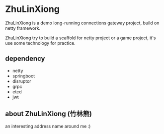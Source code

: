 # ZhuLinXiong

ZhuLinXiong is a demo long-running connections gateway project, build on netty framework.

ZhuLinXiong try to build a scaffold for netty project or a game project, it's use some technology for practice.



 

## dependency

* netty
* springboot
* disruptor
* grpc
* etcd
* jwt

## about ZhuLinXiong (竹林熊)

an interesting address name around me :)


